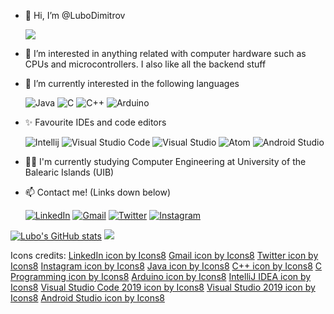 - 👋 Hi, I’m @LuboDimitrov <!--![Verified][1.6]--> 

     ![](https://komarev.com/ghpvc/?username=LuboDimitrov&color=blueviolet)
- 👀 I’m interested in anything related with computer hardware such as CPUs and microcontrollers. I also like all the backend stuff
- 🌱 I’m currently interested in the following languages

     ![Java][1.7] ![C][1.8] ![C++][1.9] ![Arduino][2.0]
- ✨ Favourite IDEs and code editors

    ![Intellij][2.1] ![Visual Studio Code][2.2] ![Visual Studio][2.3]  ![Atom][2.5]  ![Android Studio][2.6]
- 👩‍🎓 I'm currently studying Computer Engineering at University of the Balearic Islands (UIB) <!-- ![UIB][2.4] -->
- 📫 Contact me! (Links down below)


     [![LinkedIn][1.2]][1] [![Gmail][1.3]][2] [![Twitter][1.4]][3] [![Instagram][1.5]][4] 

[1.2]: https://img.icons8.com/color/48/000000/linkedin.png
[1.3]: https://img.icons8.com/fluency/48/000000/gmail-new.png
[1.4]: https://img.icons8.com/color/48/000000/twitter--v2.png
[1.5]: https://img.icons8.com/fluency/48/000000/instagram-new.png
[1.6]: https://img.icons8.com/color/24/000000/instagram-verification-badge.png
[1.7]: https://img.icons8.com/nolan/48/java-coffee-cup-logo.png
[1.8]: https://img.icons8.com/color/48/000000/c-programming.png
[1.9]: https://img.icons8.com/color/48/000000/c-plus-plus-logo.png
[2.0]: https://img.icons8.com/color/48/000000/arduino.png
[2.1]: https://img.icons8.com/color/48/000000/intellij-idea.png
[2.2]: https://img.icons8.com/color/48/000000/visual-studio-code-2019.png
[2.3]: https://img.icons8.com/fluency/48/000000/visual-studio-2019.png
[2.4]: https://i.ibb.co/m6WFD76/338730-logo-uib-vertical-color-transparente-1.png
[2.5]: https://i.ibb.co/P4JKZsc/atom-logo-vector.png
[2.6]: https://img.icons8.com/fluency/48/000000/android-studio--v2.png
[2.7]: https://github-readme-stats.vercel.app/api/top-langs/?username=LuboDimitrov&exclude_repo=PracticaAprenentatgeAutomatic&theme=radical


[1]: https://www.linkedin.com/in/lyubomir-dimitrov-88a11a176/
[2]: https://mail.google.com/mail/?view=cm&source=mailto&to=lubodimitrov500@gmail.com
[3]: https://twitter.com/Luubo10
[4]: https://www.instagram.com/lubo_7/

[![Lubo's GitHub stats](https://github-readme-stats.vercel.app/api?username=LuboDimitrov&show_icons=true&theme=radical)](https://github.com/anuraghazra/github-readme-stats) ![][2.7]

<!--<img align="center" src="https://github-readme-stats.vercel.app/api/top-langs/?username=LuboDimitrov&exclude_repo=PracticaAprenentatgeAutomatic&theme=radical" />-->

Icons credits: 
<a href="https://icons8.com/icon/13930/linkedin">LinkedIn icon by Icons8</a>
<a href="https://icons8.com/icon/P7UIlhbpWzZm/gmail">Gmail icon by Icons8</a>
<a href="https://icons8.com/icon/xWVjuc9hryql/twitter">Twitter icon by Icons8</a>
<a href="https://icons8.com/icon/Xy10Jcu1L2Su/instagram">Instagram icon by Icons8</a>
<a href="https://icons8.com/icon/FRRACRKRsw2s/java">Java icon by Icons8</a>
<a href="https://icons8.com/icon/40669/c++">C++ icon by Icons8</a>
<a href="https://icons8.com/icon/40670/c-programming">C Programming icon by Icons8</a>
<a href="https://icons8.com/icon/13444/arduino">Arduino icon by Icons8</a>
<a href="https://icons8.com/icon/61466/intellij-idea">IntelliJ IDEA icon by Icons8</a>
<a href="https://icons8.com/icon/9OGIyU8hrxW5/visual-studio-code-2019">Visual Studio Code 2019 icon by Icons8</a>
<a href="https://icons8.com/icon/ezj3zaVtImPg/visual-studio-2019">Visual Studio 2019 icon by Icons8</a>
<a href="https://icons8.com/icon/1LAX3PYMg2iA/android-studio">Android Studio icon by Icons8</a>


<!---
LuboDimitrov/LuboDimitrov is a ✨ special ✨ repository because its `README.md` (this file) appears on your GitHub profile.
You can click the Preview link to take a look at your changes.
--->
